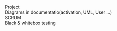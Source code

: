Project <br>
Diagrams in documentatio(activation, UML, User ...)<br>
SCRUM <br>
Black & whitebox testing 

